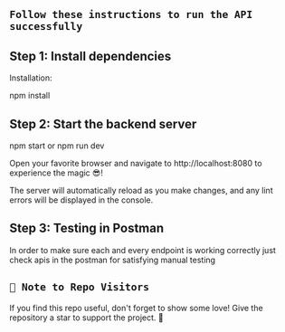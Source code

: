 ## `Follow these instructions to run the API successfully`

## Step 1: Install dependencies

Installation:

npm install

## Step 2: Start the backend server

npm start or npm run dev

Open your favorite browser and navigate to http://localhost:8080 to experience the magic 😎!

The server will automatically reload as you make changes, and any lint errors will be displayed in the console.

## Step 3: Testing in Postman

In order to make sure each and every endpoint is working correctly just check apis in the postman for satisfying manual testing

## `🚀 Note to Repo Visitors`
If you find this repo useful, don't forget to show some love! Give the repository a star to support the project. 🌟
